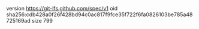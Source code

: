 version https://git-lfs.github.com/spec/v1
oid sha256:cdb428a0f26f428bd94c0ac817f9fce35f722f6fa0826103be785a48725169ad
size 799
